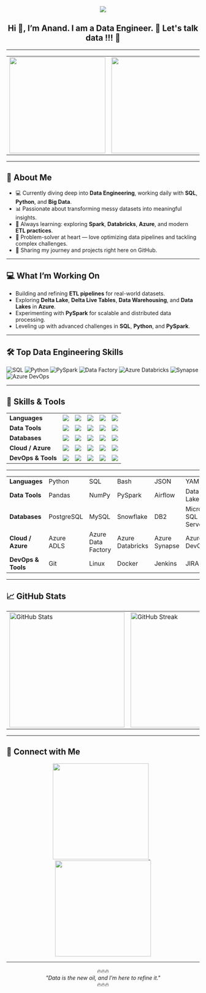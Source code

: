 <!--
**datawithanand/datawithanand** is a ✨ _special_ ✨ repository because its `README.md` (this file) appears on your GitHub profile.
-->

<p align="center">
  <img src="https://capsule-render.vercel.app/api?type=waving&color=gradient&text=Hello!&height=100&section=header"/>
</p>

<h2 align="center">
  Hi 👋, I’m Anand. I am a Data Engineer. 👷 Let's talk data !!! 💬
</h2>

---

<table>
  <tr>
    <td><img src="https://media2.giphy.com/media/CsTdIfxCWSSryUXNK8/giphy.gif" width="250"/></td>
    <td><img src="https://github.com/user-attachments/assets/74549987-d247-4ab2-af4f-d93792132abb" width="250"/></td>
    <td><img src="https://media4.giphy.com/media/H6cj9MTbij5WwVW7Pf/giphy.gif" width="250"/></td>
  </tr>
</table>

---

## 🚀 About Me
- 💻 Currently diving deep into **Data Engineering**, working daily with **SQL**, **Python**, and **Big Data**.  
- 📊 Passionate about transforming messy datasets into meaningful insights.  
- 🌱 Always learning: exploring **Spark**, **Databricks**, **Azure**, and modern **ETL practices**.  
- 🤔 Problem-solver at heart — love optimizing data pipelines and tackling complex challenges.  
- 📝 Sharing my journey and projects right here on GitHub.  

---

## 💻 What I’m Working On
- Building and refining **ETL pipelines** for real-world datasets.  
- Exploring **Delta Lake**, **Delta Live Tables**, **Data Warehousing**, and **Data Lakes** in **Azure**.  
- Experimenting with **PySpark** for scalable and distributed data processing.  
- Leveling up with advanced challenges in **SQL**, **Python**, and **PySpark**.  

---

## 🛠️ Top Data Engineering Skills
![SQL](https://img.shields.io/badge/SQL-FF5733?style=for-the-badge&logo=mysql&logoColor=white)
![Python](https://img.shields.io/badge/Python-3776AB?style=for-the-badge&logo=python&logoColor=white)
![PySpark](https://img.shields.io/badge/PySpark-E25A1C?style=for-the-badge&logo=apache-spark&logoColor=white)
![Data Factory](https://img.shields.io/badge/%20Data%20Factory-0078D4?style=for-the-badge&logo=azure&logoColor=white)
![Azure Databricks](https://img.shields.io/badge/Azure%20Databricks-FF2C2C?style=for-the-badge&logo=databricks&logoColor=white)
![Synapse](https://img.shields.io/badge/%20Synapse-0078D4?style=for-the-badge&logo=azure&logoColor=white)
![Azure DevOps](https://img.shields.io/badge/Azure%20DevOps-0078D4?style=for-the-badge&logo=azure-devops&logoColor=white)

---

## 🌟 Skills & Tools

<p align="center">
<table>
  <!-- Languages -->
  <tr>
    <td><b>Languages</b></td>
    <td><img src="https://img.shields.io/badge/Python-3776AB?style=for-the-badge&logo=python&logoColor=white"/></td>
    <td><img src="https://img.shields.io/badge/SQL-FF5733?style=for-the-badge&logo=mysql&logoColor=white"/></td>
    <td><img src="https://img.shields.io/badge/Bash-4EAA25?style=for-the-badge&logo=gnu-bash&logoColor=white"/></td>
    <td><img src="https://img.shields.io/badge/JSON-000000?style=for-the-badge&logo=json&logoColor=white"/></td>
    <td><img src="https://img.shields.io/badge/YAML-0000FF?style=for-the-badge&logo=yaml&logoColor=white"/></td>
  </tr>

  <!-- Data Tools -->
  <tr>
    <td><b>Data Tools</b></td>
    <td><img src="https://img.shields.io/badge/Pandas-150458?style=for-the-badge&logo=pandas&logoColor=white"/></td>
    <td><img src="https://img.shields.io/badge/NumPy-013243?style=for-the-badge&logo=numpy&logoColor=white"/></td>
    <td><img src="https://img.shields.io/badge/PySpark-E25A1C?style=for-the-badge&logo=apache-spark&logoColor=white"/></td>
    <td><img src="https://img.shields.io/badge/Airflow-017CEE?style=for-the-badge&logo=airflow&logoColor=white"/></td>
    <td><img src="https://img.shields.io/badge/Data_Lake-0078D4?style=for-the-badge&logo=azure&logoColor=white"/></td>
  </tr>

  <!-- Databases -->
  <tr>
    <td><b>Databases</b></td>
    <td><img src="https://img.shields.io/badge/PostgreSQL-336791?style=for-the-badge&logo=postgresql&logoColor=white"/></td>
    <td><img src="https://img.shields.io/badge/MySQL-4479A1?style=for-the-badge&logo=mysql&logoColor=white"/></td>
    <td><img src="https://img.shields.io/badge/Snowflake-28ACEA?style=for-the-badge&logo=snowflake&logoColor=white"/></td>
    <td><img src="https://img.shields.io/badge/DB2-006699?style=for-the-badge&logo=ibm&logoColor=white"/></td>
    <td><img src="https://img.shields.io/badge/Microsoft_SQL_Server-CC2927?style=for-the-badge&logo=microsoft-sql-server&logoColor=white"/></td>
  </tr>

  <!-- Cloud / Azure -->
  <tr>
    <td><b>Cloud / Azure</b></td>
    <td><img src="https://img.shields.io/badge/Azure_ADLS-0078D4?style=for-the-badge&logo=azure&logoColor=white"/></td>
    <td><img src="https://img.shields.io/badge/Azure_DataFactory-0078D4?style=for-the-badge&logo=azure&logoColor=white"/></td>
    <td><img src="https://img.shields.io/badge/Azure_Databricks-FF2C2C?style=for-the-badge&logo=databricks&logoColor=white"/></td>
    <td><img src="https://img.shields.io/badge/Azure_Synapse-0078D4?style=for-the-badge&logo=azure&logoColor=white"/></td>
    <td><img src="https://img.shields.io/badge/Azure_DevOps-0078D4?style=for-the-badge&logo=azure-devops&logoColor=white"/></td>
  </tr>

  <!-- DevOps & Tools -->
  <tr>
    <td><b>DevOps & Tools</b></td>
    <td><img src="https://img.shields.io/badge/Git-F05032?style=for-the-badge&logo=git&logoColor=white"/></td>
    <td><img src="https://img.shields.io/badge/Linux-FCC624?style=for-the-badge&logo=linux&logoColor=black"/></td>
    <td><img src="https://img.shields.io/badge/Docker-2496ED?style=for-the-badge&logo=docker&logoColor=white"/></td>
    <td><img src="https://img.shields.io/badge/Jenkins-D24939?style=for-the-badge&logo=jenkins&logoColor=white"/></td>  
    <td><img src="https://img.shields.io/badge/JIRA-0052CC?style=for-the-badge&logo=jira&logoColor=white"/></td>
  </tr>
</table>
</p>

---
<p align="center">
<table>
  <!-- Languages -->
  <tr>
    <td><b>Languages</b></td>
    <td>Python</td>
    <td>SQL</td>
    <td>Bash</td>
    <td>JSON</td>
    <td>YAML</td>
  </tr>

  <!-- Data Tools -->
  <tr>
    <td><b>Data Tools</b></td>
    <td>Pandas</td>
    <td>NumPy</td>
    <td>PySpark</td>
    <td>Airflow</td>
    <td>Data Lake</td>
  </tr>

  <!-- Databases -->
  <tr>
    <td><b>Databases</b></td>
    <td>PostgreSQL</td>
    <td>MySQL</td>
    <td>Snowflake</td>
    <td>DB2</td>
    <td>Microsoft SQL Server</td>
  </tr>

  <!-- Cloud / Azure -->
  <tr>
    <td><b>Cloud / Azure</b></td>
    <td>Azure ADLS</td>
    <td>Azure Data Factory</td>
    <td>Azure Databricks</td>
    <td>Azure Synapse</td>
    <td>Azure DevOps</td>
  </tr>

  <!-- DevOps & Tools -->
  <tr>
    <td><b>DevOps & Tools</b></td>
    <td>Git</td>
    <td>Linux</td>
    <td>Docker</td>
    <td>Jenkins</td>
    <td>JIRA</td>
  </tr>
</table>
</p>


---

## 📈 GitHub Stats
<table>
  <tr>
    <td>
      <img src="https://github-readme-stats.vercel.app/api?username=datawithanand&show_icons=true&theme=radical" alt="GitHub Stats" width="300"/>
    </td>
    <td>
      <img src="https://github-readme-streak-stats.herokuapp.com/?user=datawithanand&theme=radical" alt="GitHub Streak" width="300"/>
    </td>
    <td>
      <img src="https://github-readme-stats.vercel.app/api/top-langs/?username=datawithanand&layout=compact&theme=radical" alt="Top Languages" width="300"/>
    </td>
  </tr>
</table>

---

## 💬 Connect with Me
<p align="center">
  <a href="https://www.linkedin.com/in/datawithanandsuresh/">
    <img src="https://img.shields.io/badge/LinkedIn-Connect-blue?style=for-the-badge&logo=linkedin&logoColor=white" width="250"/>
  </a>
  &nbsp;&nbsp;
  <a href="https://twitter.com/anandroshan">
    <img src="https://img.shields.io/badge/Twitter-Follow-1DA1F2?style=for-the-badge&logo=twitter&logoColor=white" width="250"/>
  </a>
</p>

---

<p align="center">
  🔥🔥🔥<br>
  <i>"Data is the new oil, and I’m here to refine it."</i><br>
  🔥🔥🔥
</p>
